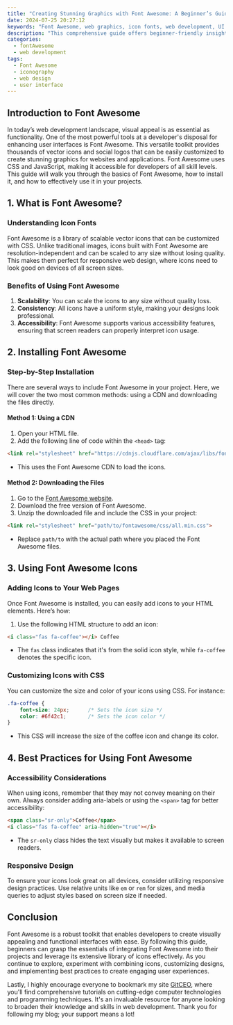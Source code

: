 ```yaml
---
title: "Creating Stunning Graphics with Font Awesome: A Beginner’s Guide"
date: 2024-07-25 20:27:12
keywords: "Font Awesome, web graphics, icon fonts, web development, UI design, responsive design, web accessibility"
description: "This comprehensive guide offers beginner-friendly insights into using Font Awesome for creating stunning graphics in web development. Readers will learn about Font Awesome's features, installation steps, and practical examples to incorporate attractive icons and fonts into their projects. Discover how to enhance user experience and accessibility using Font Awesome's scalable vector icons, along with tips for utilizing this powerful toolkit to build visually appealing and responsive designs. Whether you're a novice developer or looking to refresh your design skills, this guide covers everything from basic setup to advanced techniques in using Font Awesome, ensuring you can effectively leverage this resource for your web projects."
categories:
  - fontAwesome
  - web development
tags:
  - Font Awesome
  - iconography
  - web design
  - user interface
---
```


## Introduction to Font Awesome

In today’s web development landscape, visual appeal is as essential as functionality. One of the most powerful tools at a developer's disposal for enhancing user interfaces is Font Awesome. This versatile toolkit provides thousands of vector icons and social logos that can be easily customized to create stunning graphics for websites and applications. Font Awesome uses CSS and JavaScript, making it accessible for developers of all skill levels. This guide will walk you through the basics of Font Awesome, how to install it, and how to effectively use it in your projects.

<!-- more -->

## 1. What is Font Awesome?

### Understanding Icon Fonts

Font Awesome is a library of scalable vector icons that can be customized with CSS. Unlike traditional images, icons built with Font Awesome are resolution-independent and can be scaled to any size without losing quality. This makes them perfect for responsive web design, where icons need to look good on devices of all screen sizes.

### Benefits of Using Font Awesome

1. **Scalability**: You can scale the icons to any size without quality loss.
2. **Consistency**: All icons have a uniform style, making your designs look professional.
3. **Accessibility**: Font Awesome supports various accessibility features, ensuring that screen readers can properly interpret icon usage.

## 2. Installing Font Awesome

### Step-by-Step Installation

There are several ways to include Font Awesome in your project. Here, we will cover the two most common methods: using a CDN and downloading the files directly.

#### Method 1: Using a CDN

1. Open your HTML file.
2. Add the following line of code within the `<head>` tag:

```html
<link rel="stylesheet" href="https://cdnjs.cloudflare.com/ajax/libs/font-awesome/6.0.0-beta3/css/all.min.css" integrity="sha384-k6RqeWeci5ZR/Lv4MR0sA0FfDOMHhY3wzLh5DQjM0Q5HNybj3W3C2yeM4H4harY" crossorigin="anonymous">
```
* This uses the Font Awesome CDN to load the icons.

#### Method 2: Downloading the Files

1. Go to the [Font Awesome website](https://fontawesome.com/download).
2. Download the free version of Font Awesome.
3. Unzip the downloaded file and include the CSS in your project:

```html
<link rel="stylesheet" href="path/to/fontawesome/css/all.min.css">
```
* Replace `path/to` with the actual path where you placed the Font Awesome files.

## 3. Using Font Awesome Icons

### Adding Icons to Your Web Pages

Once Font Awesome is installed, you can easily add icons to your HTML elements. Here’s how:

1. Use the following HTML structure to add an icon:

```html
<i class="fas fa-coffee"></i> Coffee
```
* The `fas` class indicates that it's from the solid icon style, while `fa-coffee` denotes the specific icon.

### Customizing Icons with CSS

You can customize the size and color of your icons using CSS. For instance:

```css
.fa-coffee {
    font-size: 24px;      /* Sets the icon size */
    color: #6f42c1;       /* Sets the icon color */
}
```
* This CSS will increase the size of the coffee icon and change its color.

## 4. Best Practices for Using Font Awesome

### Accessibility Considerations

When using icons, remember that they may not convey meaning on their own. Always consider adding aria-labels or using the `<span>` tag for better accessibility:

```html
<span class="sr-only">Coffee</span>
<i class="fas fa-coffee" aria-hidden="true"></i>
```
* The `sr-only` class hides the text visually but makes it available to screen readers.

### Responsive Design

To ensure your icons look great on all devices, consider utilizing responsive design practices. Use relative units like `em` or `rem` for sizes, and media queries to adjust styles based on screen size if needed.

## Conclusion

Font Awesome is a robust toolkit that enables developers to create visually appealing and functional interfaces with ease. By following this guide, beginners can grasp the essentials of integrating Font Awesome into their projects and leverage its extensive library of icons effectively. As you continue to explore, experiment with combining icons, customizing designs, and implementing best practices to create engaging user experiences. 

Lastly, I highly encourage everyone to bookmark my site [GitCEO](https://gitceo.com), where you'll find comprehensive tutorials on cutting-edge computer technologies and programming techniques. It's an invaluable resource for anyone looking to broaden their knowledge and skills in web development. Thank you for following my blog; your support means a lot!